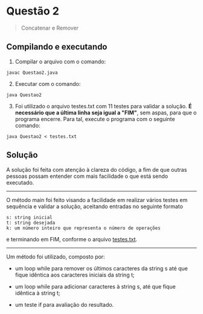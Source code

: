 # Questão 2

> Concatenar e Remover

## Compilando e executando 

1. Compilar o arquivo com o comando:

```
javac Questao2.java
```

2. Executar com o comando:

```
java Questao2
```

3. Foi utilizado o arquivo testes.txt com 11 testes para validar a solução. **É necessário que a última linha seja igual a "FIM"**, sem aspas, para que o programa encerre.
Para tal, execute o programa com o seguinte comando:

```
java Questao2 < testes.txt 
```

## Solução

A solução foi feita com atenção à clareza do código, a fim de que outras pessoas possam entender com mais facilidade o que está sendo executado.

---

O método main foi feito visando a facilidade em realizar vários testes em sequência e validar a solução, aceitando entradas no seguinte formato 

```
s: string inicial
t: string desejada
k: um número inteiro que representa o número de operações
```
e terminando em FIM, conforme o arquivo [testes.txt](https://github.com/markgomer/QuestoesProgramacaoESuporte/blob/main/Questao2/testes.txt).

--- 

Um método foi utilizado, composto por:

- um loop while para remover os últimos caracteres da string s até que fique idêntica aos caracteres iniciais da string t;

- um loop while para adicionar caracteres à string s, até que fique idêntica à string t;

- um teste if para avaliação do resultado.
